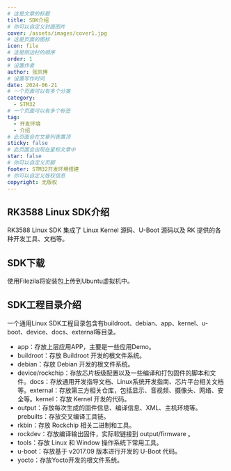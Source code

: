 ```yaml
---
# 这是文章的标题
title: SDK介绍
# 你可以自定义封面图片
cover: /assets/images/cover1.jpg
# 这是页面的图标
icon: file
# 这是侧边栏的顺序
order: 1
# 设置作者
author: 张凯博
# 设置写作时间
date: 2024-06-21
# 一个页面可以有多个分类
category:
  - STM32
# 一个页面可以有多个标签
tag:
  - 开发环境
  - 介绍
# 此页面会在文章列表置顶
sticky: false
# 此页面会出现在星标文章中
star: false
# 你可以自定义页脚
footer: STM32开发环境搭建
# 你可以自定义版权信息
copyright: 无版权
---
```

## RK3588 Linux SDK介绍
RK3588 Linux SDK 集成了 Linux Kernel 源码、U-Boot 源码以及 RK 提供的各种开发工具、文档等。

## SDK下载
使用Filezila将安装包上传到Ubuntu虚拟机中。

## SDK工程目录介绍
⼀个通⽤Linux SDK⼯程⽬录包含有buildroot、debian、app、kernel、u-boot、device、docs、external等⽬录。
* app：存放上层应⽤APP，主要是⼀些应⽤Demo。
* buildroot：存放 Buildroot 开发的根⽂件系统。
* debian：存放 Debian 开发的根⽂件系统。
* device/rockchip：存放芯⽚板级配置以及⼀些编译和打包固件的脚本和⽂件。docs：存放通⽤开发指导⽂档、Linux系统开发指南、芯⽚平台相关⽂档等。external：存放第三⽅相关仓库，包括显⽰、⾳视频、摄像头、⽹络、安全等。kernel：存放 Kernel 开发的代码。
* output：存放每次⽣成的固件信息、编译信息、XML、主机环境等。prebuilts：存放交叉编译⼯具链。
* rkbin：存放 Rockchip 相关⼆进制和⼯具。
* rockdev：存放编译输出固件，实际软链接到 output/firmware 。
* tools：存放 Linux 和 Window 操作系统下常⽤⼯具。
* u-boot：存放基于 v2017.09 版本进⾏开发的 U-Boot 代码。
* yocto：存放Yocto开发的根⽂件系统。
